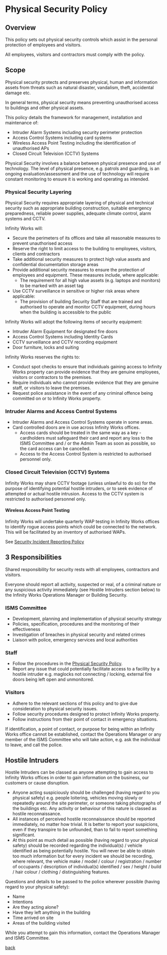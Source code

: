 # Physical Security Policy

## Overview  

This policy sets out physical security controls which assist in the personal protection of employees and visitors.

All employees, visitors and contractors must comply with the policy. 

## Scope

Physical security protects and preserves physical, human and information assets from threats such as natural disaster, vandalism, theft, accidental damage etc.

In general terms, physical security means preventing unauthorised access to buildings and other physical assets.

This policy details the framework for management, installation and maintenance of:

* Intruder Alarm Systems including security perimeter protection 
* Access Control Systems including card systems
* Wireless Access Point Testing including the identification of unauthorised APs 
* Closed Circuit Television (CCTV) Systems

Physical Security involves a balance between physical presence and use of technology. The level of physical presence, e.g. patrols and guarding, is an ongoing evaluation/assessment and the use of technology will require constant monitoring to ensure it is working and operating as intended.

### Physical Security Layering  

Physical Security requires appropriate layering of physical and technical security such as appropriate building construction, suitable emergency preparedness, reliable power supplies, adequate climate control, alarm systems and CCTV.

Infinity Works will: 

* Secure the perimeters of its offices and take all reasonable measures to prevent unauthorised access
* Reserve the right to limit access to the building to employees, visitors, clients and contractors
* Take additional security measures to protect high value assets and confidential documentation storage areas
* Provide additional security measures to ensure the protection of employees and equipment. These measures include, where applicable:  
  * The requirement for all high value assets (e.g. laptops and monitors) to be marked with an asset tag
* Use CCTV surveillance in sensitive or higher risk areas where applicable:
  * The provision of building Security Staff that are trained and authorised to operate and monitor CCTV equipment, during hours when the building is accessible to the public

Infinity Works will adopt the following items of security equipment:

* Intruder Alarm Equipment for designated fire doors
* Access Control Systems including Identity Cards
* CCTV surveillance and CCTV recording equipment
* Door furniture, locks and suiting

Infinity Works reserves the rights to:

* Conduct spot checks to ensure that individuals gaining access to Infinity Works property can provide evidence that they are genuine employees, visitors or contractors to the premises. 
* Require individuals who cannot provide evidence that they are genuine staff, or visitors to leave the premises. 
* Request police assistance in the event of any criminal offence being committed on or to Infinity Works property.

### Intruder Alarms and Access Control Systems 

* Intruder Alarms and Access Control Systems operate in some areas.
* Card controlled doors are in use across Infinity Works offices. 
   * Access cards should be treated in the same way as a key - cardholders must safeguard their card and report any loss to the ISMS Committee and / or the Admin Team as soon as possible, so the card access can be cancelled. 
   * Access to the Access Control System is restricted to authorised personnel only. 

### Closed Circuit Television (CCTV) Systems 

Infinity Works may share CCTV footage (unless unlawful to do so) for the purpose of identifying potential hostile intruders, or to seek evidence of attempted or actual hostile intrusion. Access to the CCTV system is restricted to authorised personnel only. 

#### Wireless Access Point Testing 

Infinity Works will undertake quarterly WAP testing in Infinity Works offices to identify rogue access points which could be connected to the network. This will be facilitated by an inventory of authorised WAPs.

See [Security Incident Reporting Policy](../securityincidentreporting/readme.md)

## 3 Responsibilities

Shared responsibility for security rests with all employees, contractors and visitors.

Everyone should report all activity, suspected or real, of a criminal nature or any suspicious activity immediately (see Hostile Intruders section below) to the Infinity Works Operations Manager or Building Security.  

### ISMS Committee
* Development, planning and implementation of physical security strategy
* Policies, specification, procedures and the monitoring of their effectiveness
* Investigation of breaches in physical security and related crimes
* Liaison with police, emergency services and local authorities

### Staff
* Follow the procedures in the [Physical Security Policy](../physicalsecurity/readme.md).
* Report any issue that could potentially facilitate access to a facility by a hostile intruder e.g. maglocks not connecting / locking, external fire doors being left open and unmonitored. 

### Visitors
* Adhere to the relevant sections of this policy and to give due consideration to physical security issues.
* Follow security procedures designed to protect Infinity Works property. 
* Follow instructions from their point of contact in emergency situations.   

If identification, a point of contact, or purpose for being within an Infinity Works office cannot be established, contact the Operations Manager or any member of the ISMS Committee who will take action, e.g. ask the individual to leave, and call the police.

## Hostile Intruders

Hostile Intruders can be classed as anyone attempting to gain access to Infinity Works offices in order to gain information on the business, our customers or cause disruption.

* Anyone acting suspiciously should be challenged (having regard to you physical safety) e.g. people loitering, vehicles moving slowly or repeatedly around the site perimeter, or someone taking photographs of the buildings etc. Any activity or behaviour of this nature is classed as hostile reconnaissance.  
* All instances of perceived hostile reconnaissance should be reported immediately, no matter how trivial. It is better to report your suspicions, even if they transpire to be unfounded, than to fail to report something significant. 
* At this point as much detail as possible (having regard to your physical safety) should be recorded regarding the individual(s) / vehicle identified as being potentially hostile. You will never be able to obtain too much information but for every incident we should be recording, where relevant, the vehicle make / model / colour / registration / number of occupants / description of individual(s) identified / sex / height / build / hair colour / clothing / distinguishing features. 

Questions and details to be passed to the police wherever possible (having regard to your physical safety):

* Name 
* Intentions 
* Are they acting alone?
* Have they left anything in the building 
* Time arrived on site 
* Areas of the building visited  

While you attempt to gain this information, contact the Operations Manager and ISMS Committee.

[back](../README.md#a-z-policies)
